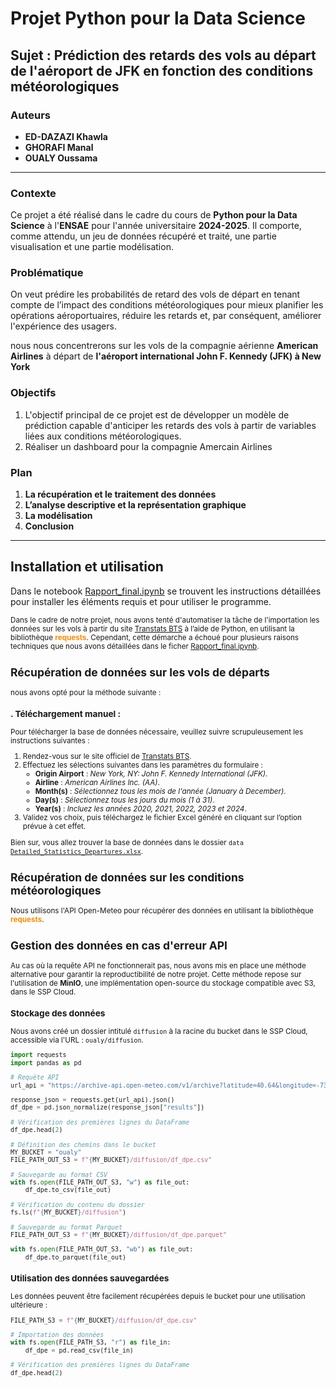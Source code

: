 # Projet Python pour la Data Science

## Sujet : Prédiction des retards des vols au départ de l'aéroport de JFK en fonction des conditions météorologiques

### Auteurs
- **ED-DAZAZI Khawla**
- **GHORAFI Manal**
- **OUALY Oussama**

---

### Contexte
Ce projet a été réalisé dans le cadre du cours de **Python pour la Data Science** à l'**ENSAE** pour l'année universitaire **2024-2025**.
Il comporte, comme attendu, un jeu de données récupéré et traité, une partie visualisation et une partie modélisation.

### Problématique
On veut prédire les probabilités de retard des vols de départ en tenant compte de l’impact des conditions météorologiques pour mieux planifier les opérations aéroportuaires, réduire les retards et, par conséquent, améliorer l'expérience des usagers.

nous nous concentrerons sur les vols de la compagnie aérienne **American Airlines** à départ de **l'aéroport international John F. Kennedy (JFK) à New York**

### Objectifs
1. L'objectif principal de ce projet est de développer un modèle de prédiction capable d'anticiper les retards des vols à partir de variables liées aux conditions météorologiques.  
2. Réaliser un dashboard pour la compagnie Amercain Airlines 


### Plan
1.  **La récupération et le traitement des données**
2.  **L’analyse descriptive et la représentation graphique**
3.  **La modélisation**
4. **Conclusion**


---

## Installation et utilisation

Dans le notebook [Rapport_final.ipynb](Rapport_final.ipynb) se trouvent les instructions détaillées pour installer les éléments requis et pour utiliser le programme.

<small>Dans le cadre de notre projet, nous avons tenté d'automatiser la tâche de l'importation les données sur les vols à partir du site [Transtats BTS](https://www.transtats.bts.gov/ONTIME/Departures.aspx) à l’aide de Python, en utilisant la bibliothèque <span style="color:darkorange;">**requests**</span>. Cependant, cette démarche a échoué pour plusieurs raisons techniques que nous avons détaillées dans le ficher [Rapport_final.ipynb](Rapport_final.ipynb).

## Récupération de données sur les vols de départs

nous avons opté pour la méthode suivante :  
### . **Téléchargement manuel** :  
Pour télécharger la base de données nécessaire, veuillez suivre scrupuleusement les instructions suivantes :

1. Rendez-vous sur le site officiel de [Transtats BTS](https://www.transtats.bts.gov/ONTIME/Departures.aspx).
2. Effectuez les sélections suivantes dans les paramètres du formulaire :
   - **Origin Airport** : *New York, NY: John F. Kennedy International (JFK)*.
   - **Airline** : *American Airlines Inc. (AA)*.
   - **Month(s)** : *Sélectionnez tous les mois de l'année (January à December)*.
   - **Day(s)** : *Sélectionnez tous les jours du mois (1 à 31)*.
   - **Year(s)** : *Incluez les années 2020, 2021, 2022, 2023 et 2024*.
3. Validez vos choix, puis téléchargez le fichier Excel généré en cliquant sur l’option prévue à cet effet.
 

Bien sur, vous allez trouver la base de données dans le dossier `data` [`Detailed_Statistics_Departures.xlsx`](data/Detailed_Statistics_Departures.xlsx).

## Récupération de données sur les conditions météorologiques
Nous utilisons l'API Open-Meteo pour récupérer des données en  utilisant la bibliothèque <span style="color:darkorange;">**requests**</span>.

## Gestion des données en cas d'erreur API

Au cas où la requête API ne fonctionnerait pas, nous avons mis en place une méthode alternative pour garantir la reproductibilité de notre projet. Cette méthode repose sur l'utilisation de **MinIO**, une implémentation open-source du stockage compatible avec S3, dans le SSP Cloud.

### Stockage des données
Nous avons créé un dossier intitulé `diffusion` à la racine du bucket dans le SSP Cloud, accessible via l'URL : `oualy/diffusion`.

```python
import requests
import pandas as pd

# Requête API
url_api = "https://archive-api.open-meteo.com/v1/archive?latitude=40.64&longitude=-73.78&start_date=2020-11-01&end_date=2024-11-01&hourly=temperature_2m,relative_humidity_2m,dew_point_2m,apparent_temperature,precipitation,rain,snowfall,snow_depth,weather_code,pressure_msl,surface_pressure,cloud_cover,cloud_cover_low,cloud_cover_mid,cloud_cover_high,et0_fao_evapotranspiration,vapour_pressure_deficit,wind_speed_10m,wind_speed_100m,wind_direction_10m,wind_direction_100m,wind_gusts_10m,soil_temperature_0_to_7cm,soil_temperature_7_to_28cm,soil_temperature_28_to_100cm,soil_temperature_100_to_255cm,soil_moisture_0_to_7cm,soil_moisture_7_to_28cm,soil_moisture_28_to_100cm,soil_moisture_100_to_255cm&format=csv"

response_json = requests.get(url_api).json()
df_dpe = pd.json_normalize(response_json["results"])

# Vérification des premières lignes du DataFrame
df_dpe.head(2)

# Définition des chemins dans le bucket
MY_BUCKET = "oualy"
FILE_PATH_OUT_S3 = f"{MY_BUCKET}/diffusion/df_dpe.csv"

# Sauvegarde au format CSV
with fs.open(FILE_PATH_OUT_S3, "w") as file_out:
    df_dpe.to_csv(file_out)

# Vérification du contenu du dossier
fs.ls(f"{MY_BUCKET}/diffusion")

# Sauvegarde au format Parquet
FILE_PATH_OUT_S3 = f"{MY_BUCKET}/diffusion/df_dpe.parquet"

with fs.open(FILE_PATH_OUT_S3, "wb") as file_out:
    df_dpe.to_parquet(file_out)
```

### Utilisation des données sauvegardées

Les données peuvent être facilement récupérées depuis le bucket pour une utilisation ultérieure :

```python
FILE_PATH_S3 = f"{MY_BUCKET}/diffusion/df_dpe.csv"

# Importation des données
with fs.open(FILE_PATH_S3, "r") as file_in:
    df_dpe = pd.read_csv(file_in)

# Vérification des premières lignes du DataFrame
df_dpe.head(2)





